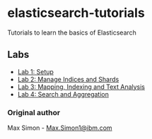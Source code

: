 # elasticsearch-tutorials

Tutorials to learn the basics of Elasticsearch

## Labs

- [Lab 1: Setup](/lab-1.md)
- [Lab 2: Manage Indices and Shards](/lab-2.md)
- [Lab 3: Mapping, Indexing and Text Analysis](/lab-3.md)
- [Lab 4: Search and Aggregation](/lab-4.md)

### Original author

Max Simon - Max.Simon1@ibm.com

